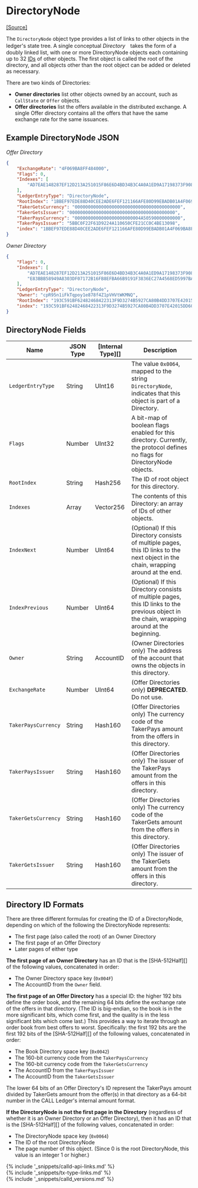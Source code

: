 # DirectoryNode
[[Source]<br>](https://github.com/callchain/call-lib/blob/5d2d88209f1732a0f8d592012094e345cbe3e675/src/call/protocol/impl/LedgerFormats.cpp#L44 "Source")

The `DirectoryNode` object type provides a list of links to other objects in the ledger's state tree. A single conceptual _Directory_　takes the form of a doubly linked list, with one or more DirectoryNode objects each containing up to 32 [IDs](ledgers.html#tree-format) of other objects. The first object is called the root of the directory, and all objects other than the root object can be added or deleted as necessary.

There are two kinds of Directories:

* **Owner directories** list other objects owned by an account, such as `CallState` or `Offer` objects.
* **Offer directories** list the offers available in the distributed exchange. A single Offer directory contains all the offers that have the same exchange rate for the same issuances.

## Example DirectoryNode JSON

<!-- MULTICODE_BLOCK_START -->

*Offer Directory*

```json
{
    "ExchangeRate": "4F069BA8FF484000",
    "Flags": 0,
    "Indexes": [
        "AD7EAE148287EF12D213A251015F86E6D4BD34B3C4A0A1ED9A17198373F908AD"
    ],
    "LedgerEntryType": "DirectoryNode",
    "RootIndex": "1BBEF97EDE88D40CEE2ADE6FEF121166AFE80D99EBADB01A4F069BA8FF484000",
    "TakerGetsCurrency": "0000000000000000000000000000000000000000",
    "TakerGetsIssuer": "0000000000000000000000000000000000000000",
    "TakerPaysCurrency": "0000000000000000000000004A50590000000000",
    "TakerPaysIssuer": "5BBC0F22F61D9224A110650CFE21CC0C4BE13098",
    "index": "1BBEF97EDE88D40CEE2ADE6FEF121166AFE80D99EBADB01A4F069BA8FF484000"
}
```

*Owner Directory*

```json
{
    "Flags": 0,
    "Indexes": [
        "AD7EAE148287EF12D213A251015F86E6D4BD34B3C4A0A1ED9A17198373F908AD",
        "E83BBB58949A8303DF07172B16FB8EFBA66B9191F3836EC27A4568ED5997BAC5"
    ],
    "LedgerEntryType": "DirectoryNode",
    "Owner": "cpR95n1iFkTqpoy1e878f4Z1pVHVtWKMNQ",
    "RootIndex": "193C591BF62482468422313F9D3274B5927CA80B4DD3707E42015DD609E39C94",
    "index": "193C591BF62482468422313F9D3274B5927CA80B4DD3707E42015DD609E39C94"
}
```

<!-- MULTICODE_BLOCK_END -->

## DirectoryNode Fields

| Name              | JSON Type | [Internal Type][] | Description |
|-------------------|-----------|---------------|-------------|
| `LedgerEntryType`   | String    | UInt16    | The value `0x0064`, mapped to the string `DirectoryNode`, indicates that this object is part of a Directory. |
| `Flags`             | Number    | UInt32    | A bit-map of boolean flags enabled for this directory. Currently, the protocol defines no flags for DirectoryNode objects. |
| `RootIndex`         | String    | Hash256   | The ID of root object for this directory. |
| `Indexes`           | Array     | Vector256 | The contents of this Directory: an array of IDs of other objects. |
| `IndexNext`         | Number    | UInt64    | (Optional) If this Directory consists of multiple pages, this ID links to the next object in the chain, wrapping around at the end. |
| `IndexPrevious`     | Number    | UInt64    | (Optional) If this Directory consists of multiple pages, this ID links to the previous object in the chain, wrapping around at the beginning. |
| `Owner`             | String    | AccountID | (Owner Directories only) The address of the account that owns the objects in this directory. |
| `ExchangeRate`      | Number    | UInt64    | (Offer Directories only) **DEPRECATED**. Do not use. |
| `TakerPaysCurrency` | String    | Hash160   | (Offer Directories only) The currency code of the TakerPays amount from the offers in this directory. |
| `TakerPaysIssuer`   | String    | Hash160   | (Offer Directories only) The issuer of the TakerPays amount from the offers in this directory. |
| `TakerGetsCurrency` | String    | Hash160   | (Offer Directories only) The currency code of the TakerGets amount from the offers in this directory. |
| `TakerGetsIssuer`   | String    | Hash160   | (Offer Directories only) The issuer of the TakerGets amount from the offers in this directory. |

## Directory ID Formats

There are three different formulas for creating the ID of a DirectoryNode, depending on which of the following the DirectoryNode represents:

* The first page (also called the root) of an Owner Directory
* The first page of an Offer Directory
* Later pages of either type

**The first page of an Owner Directory** has an ID that is the [SHA-512Half][] of the following values, concatenated in order:

* The Owner Directory space key (`0x004F`)
* The AccountID from the `Owner` field.

**The first page of an Offer Directory** has a special ID: the higher 192 bits define the order book, and the remaining 64 bits define the exchange rate of the offers in that directory. (The ID is big-endian, so the book is in the more significant bits, which come first, and the quality is in the less significant bits which come last.) This provides a way to iterate through an order book from best offers to worst. Specifically: the first 192 bits are the first 192 bits of the [SHA-512Half][] of the following values, concatenated in order:

* The Book Directory space key (`0x0042`)
* The 160-bit currency code from the `TakerPaysCurrency`
* The 160-bit currency code from the `TakerGetsCurrency`
* The AccountID from the `TakerPaysIssuer`
* The AccountID from the `TakerGetsIssuer`

The lower 64 bits of an Offer Directory's ID represent the TakerPays amount divided by TakerGets amount from the offer(s) in that directory as a 64-bit number in the CALL Ledger's internal amount format.

**If the DirectoryNode is not the first page in the Directory** (regardless of whether it is an Owner Directory or an Offer Directory), then it has an ID that is the [SHA-512Half][] of the following values, concatenated in order:

* The DirectoryNode space key (`0x0064`)
* The ID of the root DirectoryNode
* The page number of this object. (Since 0 is the root DirectoryNode, this value is an integer 1 or higher.)

<!--{# common link defs #}-->
{% include '_snippets/calld-api-links.md' %}			
{% include '_snippets/tx-type-links.md' %}			
{% include '_snippets/calld_versions.md' %}
